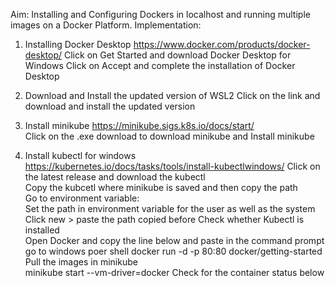 
Aim: Installing and Configuring Dockers in localhost and running multiple images on a Docker Platform. 
Implementation: 
1.	Installing Docker Desktop https://www.docker.com/products/docker-desktop/ Click on Get Started and download Docker Desktop for Windows 
Click on Accept and complete the installation of Docker Desktop  
2.	Download and Install the updated version of WSL2 Click on the link and download and install the updated version 
  
3.	Install minikube https://minikube.sigs.k8s.io/docs/start/  
Click on the .exe download to download minikube and Install minikube 
 
4.	Install kubectl for windows https://kubernetes.io/docs/tasks/tools/install-kubectlwindows/ 
Click on the latest release and download the kubectl  
Copy the kubcetl where minikube is saved and then copy the path  
Go to environment variable:  
Set the path in environment variable for the user as  well as the system 
Click new > paste the path copied before 
Check whether Kubectl is installed  
Open Docker and copy the line below and paste in the command prompt  
go to windows poer shell
docker run -d -p 80:80 docker/getting-started
Pull the images in minikube  
minikube start --vm-driver=docker
Check for the container status below 
 
 
 	 








